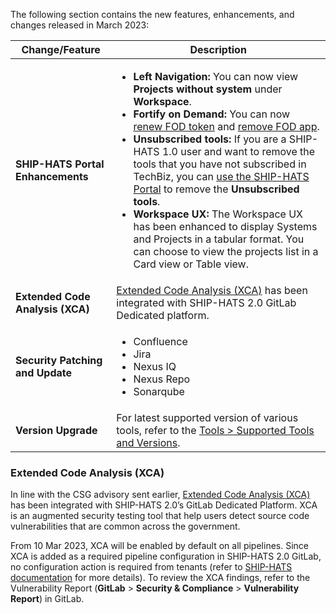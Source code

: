 
The following section contains the new features, enhancements, and changes released in March 2023:

| Change/Feature |Description|
|---|---|
|**SHIP-HATS Portal Enhancements**|<ul><li>**Left Navigation:** You can now view **Projects without system** under **Workspace**. </li><li>**Fortify on Demand:** You can now [renew FOD token](https://docs.developer.tech.gov.sg/docs/ship-hats-portal/manage-tokens) and [remove FOD app](https://docs.developer.tech.gov.sg/docs/ship-hats-portal/manage-applications).</li><li>**Unsubscribed tools:** If you are a SHIP-HATS 1.0 user and want to remove the tools that you have not subscribed in TechBiz, you can [use the SHIP-HATS Portal](https://docs.developer.tech.gov.sg/docs/ship-hats-portal/manage-tools) to remove the **Unsubscribed tools**.  </li><li>**Workspace UX:** The Workspace UX has been enhanced to display Systems and Projects in a tabular format. You can choose to view the projects list in a Card view or Table view.</li></ul>
|**Extended Code Analysis (XCA)**|[Extended Code Analysis (XCA)](#extended-code-analysis-xca) has been integrated with SHIP-HATS 2.0 GitLab Dedicated platform. 
|**Security Patching and Update**| <ul><li>Confluence</li><li>Jira</li><li>Nexus IQ</li><li>Nexus Repo</li><li>Sonarqube</li></ul>|  
|**Version Upgrade**|For latest supported version of various tools, refer to the [Tools > Supported Tools and Versions](https://docs.developer.tech.gov.sg/docs/ship-hats-tools/tools-overview?id=supported-tools-and-versions).|

### Extended Code Analysis (XCA)

In line with the CSG advisory sent earlier, [Extended Code Analysis (XCA)](https://www.developer.tech.gov.sg/products/categories/cybersecurity/xca/overview.html) has been integrated with SHIP-HATS 2.0’s GitLab Dedicated Platform.  XCA is an augmented security testing tool that help users detect source code vulnerabilities that are common across the government.

From 10 Mar 2023, XCA will be enabled by default on all pipelines. Since XCA is added as a required pipeline configuration in SHIP-HATS 2.0 GitLab, no configuration action is required from tenants (refer to [SHIP-HATS documentation](https://docs.developer.tech.gov.sg/docs/ship-hats-getting-started/ship-hats-tools) for more details). To review the XCA findings, refer to the Vulnerability Report (**GitLab** > **Security & Compliance** > **Vulnerability Report**) in GitLab.  

<!--
|**SHIP-HATS Portal Enhancements**|<ul><li>**Left Navigation:** You can now view **Projects without system** under **Workspace**.</li><li>**FOD:** </li><li>**Unsubscribed tools:** If you are a SHIP-HATS 1.0 user and want to remove the tools that you have not subscribed in TechBiz, you can [use the SHIP-HATS Portal](https://docs.developer.tech.gov.sg/docs/ship-hats-portal/manage-tools) to remove the **Unsubscribed tools**.  </li></ul>

-->